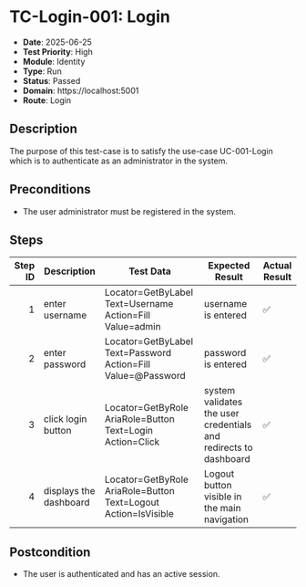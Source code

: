 # TC-Login-001: Login

- **Date**: 2025-06-25
- **Test Priority**: High
- **Module**: Identity
- **Type**: Run
- **Status**: Passed
- **Domain**: https://localhost:5001
- **Route**: Login

## Description

The purpose of this test-case is to satisfy the use-case UC-001-Login which is to authenticate as an administrator in the system.

## Preconditions

- The user administrator must be registered in the system.

## Steps

<!-- STEPS:BEGIN -->
| Step ID | Description            | Test Data                                                      | Expected Result                                                  | Actual Result |
| -------:| ---------------------- | -------------------------------------------------------------- | ---------------------------------------------------------------- | ------------- |
| 1       | enter username         | Locator=GetByLabel Text=Username Action=Fill Value=admin       | username is entered                                              | ✅ |
| 2       | enter password         | Locator=GetByLabel Text=Password Action=Fill Value=@Password    | password is entered                                              | ✅ |
| 3       | click login button     | Locator=GetByRole AriaRole=Button Text=Login Action=Click      | system validates the user credentials and redirects to dashboard | ✅ |
| 4       | displays the dashboard | Locator=GetByRole AriaRole=Button Text=Logout Action=IsVisible | Logout button visible in the main navigation                     | ✅ |
<!-- STEPS:END -->

## Postcondition

- The user is authenticated and has an active session.
